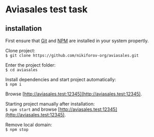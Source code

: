 # Aviasales test task
## installation
First ensure that [Git](https://git-scm.com/) and [NPM](https://nodejs.org/) are installed in your system propertly.  

Clone project:  
`$ git clone https://github.com/nikiforov-org/aviasales.git`  

Enter the project folder:  
`$ cd aviasales`  

Install dependencies and start project automatically:   
`$ npm i`  

Browse [http://aviasales.test:12345](http://aviasales.test:12345).  

Starting project manually after installation:  
`$ npm start` and browse [http://aviasales.test:12345](http://aviasales.test:12345).  

Remove local domain:  
`$ npm stop`